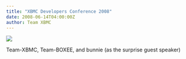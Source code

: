 ```yaml
---
title: "XBMC Developers Conference 2008"
date: 2008-06-14T04:00:00Z
author: Team XBMC
---
```


[![](https://kodi.tv/photos/DevCon2008thumbnail.webp)](https://kodi.tv/photos/DevCon2008.webp)

Team-XBMC, Team-BOXEE, and bunnie (as the surprise guest speaker)
